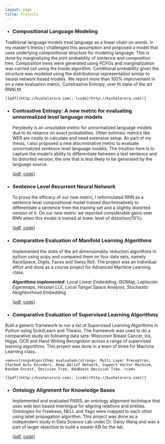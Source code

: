 ```yaml
---
layout: page
title: Projects
---
```


* ### Compositional Language Modeling ###
 Traditional language models treat language as a linear chain on words. In my master’s thesis I challenged this assumption and proposed a model that uses underlying compositional structure for modeling language. This is done by marginalizing the joint probability of sentence and composition tree. Composition trees were generated using PCFGs and marginalization was carried out using the Inside algorithm. Conditional probability given the structure was modeled using the distributional representation similar to neural network based models. We report more than 100% improvement in on a new evaluation metric, Constrastive Entropy, over th state of the art RNNLM.

    [[pdf](http://kushalarora.com), [code](http://kushalarora.com])]

* ### Contrastive Entropy: A new metric for evaluating unnormalized level language models ###
    Perplexity is an unsuitable metric for unnormalized language models due to its reliance on exact probabilities. Other extrinsic metrics like WER are costly to calculate and need extensive setup. As part of my thesis, I also proposed a new discriminative metric to evaluate unnormalized sentence level language models. The intuition here is to capture the model’s ability to differentiate between a test sentence and its distorted version, the one that is less likely to be generated by the language source.

    [[pdf](http://kushalarora.com), [code](http://kushalarora.com])]

* ### Sentence Level Recurrent Neural Network ###
    To prove the efficacy of our new metric, I reformulated RNN as a sentence level compositional model trained discriminatively to differentiate a sentence from the training set and a slightly distorted version of it. On our new metric we reported considerable gains over RNN when this model is trained at lower level of distortion(10%).


    [[pdf](http://kushalarora.com), [code](http://kushalarora.com])]

* ### Comparative Evaluation of Manifold Learning Algorithms ###
    Implemented the state of the art dimensionality reduction algorithms in python using scipy and compared them on
four data sets, namely RaceSpace, Digits, Faces and Swiss Roll. The project was an individual effort and done as a course project for Advanced Machine Learning class.

    <em><strong>Algorithms implemented</strong>: Local Linear Embedding, ISOMap, Laplacian Eigenmaps, Hessian LLE, Local Tanget Space Analysis, Stochastic Neighborhood Embedding</em>


    [[pdf](http://kushalarora.com), [code](http://kushalarora.com])]

* ### Comparative Evaluation of Supervised Learning Algorithms ###
Built a generic framework to run a list of Supervised Learning Algorithms in Python using Scikit­Learn and Theano. The framework was used to do a comparative study on following data sets: Wisconsin Breast Cancer, Iris, Higgs, OCR and Hand Writing Recognition across a range of supervised learning algorithms. This project was done in a team of three for Machine Learning class.

    <em><strong>Algorithms evaluated</strong>: Multi Layer Preceptron, Stacked Auto Encoders, Deep Belief Network, Support Vector Machine, Random Forest, Decision Tree, AdaBoost Decision Tree. </em>

    [[pdf](http://kushalarora.com), [code](http://kushalarora.com])]

* ### Ontology Alignment for Knowledge Bases ###
    Implemented and evaluated PARIS, an ontology alignment technique that uses web text based interlingua for aligning relations and entities. Ontologies for Freebase, NELL and Yago were mapped to each other using label propagation algorithm. This project was done as a independent study in Data Science Lab under Dr. Daisy Wang and was a part of larger objective to build a master KB for the lab.


    [[pdf](http://kushalarora.com), [code](http://kushalarora.com])]
